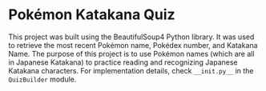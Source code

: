 # Pokémon Katakana Quiz #

This project was built using the BeautifulSoup4 Python library. It was used to retrieve the most recent Pokémon name, Pokédex number, and Katakana Name. The purpose of this project is to use Pokémon names (which are all in Japanese Katakana) to practice reading and recognizing Japanese Katakana characters. For implementation details, check `__init.py__` in the `QuizBuilder` module.

